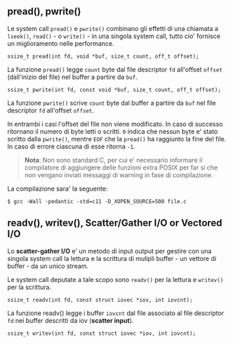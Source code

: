 ## pread(), pwrite()

Le system call `pread()` e `pwrite()` combinano gli effetti di una chiamata a
`lseek()`, `read()` - o `write()` - in una singola system call, tutto cio'
fornisce un miglioramento nelle performance.

 ```ssize_t pread(int fd, void *buf, size_t count, off_t offset);```

La funzione `pread()` legge `count` byte dal file descriptor `fd` all'offset 
`offset` (dall'inizio del file) nel buffer a partire da `buf`.

 ```ssize_t pwrite(int fd, const void *buf, size_t count, off_t offset);```

La funzione `pwrite()` scrive `count` byte dal buffer a partire da `buf` nel 
file descriptor `fd` all'offset `offset`.

In entrambi i casi l'offset del file non viene modificato. In caso di successo 
ritornano il numero di byte letti o scritti. `0` indica che nessun byte e' stato
scritto dalla `pwrite()`, mentre `EOF` che la `pread()` ha raggiunto la fine del
file. In caso di errore ciascuna di esse ritorna `-1`.

> **Nota**: Non sono standard C, per cui e' necessario informare il compilatore
di aggiungere delle funzioni extra POSIX per far si che non vengano inviati
messaggi di warning in fase di compilazione.

La compilazione sara' la seguente:
    
 ```$ gcc -Wall -pedantic -std=c11 -D_XOPEN_SOURCE=500 file.c```


## readv(), writev(), Scatter/Gather I/O or Vectored I/O

Lo **scatter-gather I/O** e' un metodo di input output per gestire con una
singola system call la lettura e la scrittura di mulipli buffer - un vettore di
buffer - da un unico stream. 

Le system call deputate a tale scopo sono `readv()` per la lettura e `writev()` 
per la scrittura.

```ssize_t readv(int fd, const struct iovec *iov, int iovcnt);```

La funzione readv() legge i buffer `iovcnt` dal file associato al file 
descriptor `fd` nei buffer descritti da iov (__scatter input__).

```ssize_t writev(int fd, const struct iovec *iov, int iovcnt);```
